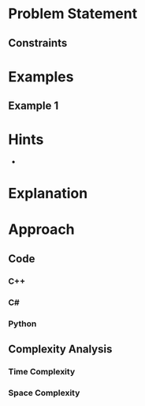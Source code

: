 
# Problem Statement

## Constraints

# Examples
## Example 1
# Hints
- 
# Explanation

# Approach

## Code
### C++
### C\#
### Python
## Complexity Analysis
### Time Complexity

### Space Complexity
